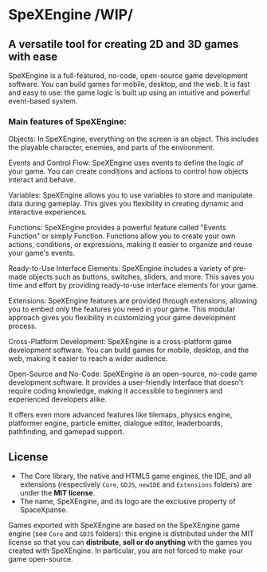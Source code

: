 # SpeXEngine /WIP/ 
## A versatile tool for creating 2D and 3D games with ease

<!-- ![SpeXEngine logo](https://raw.githubusercontent.com/4ian/SpeXEngine/master/newIDE/SpeXEngine%20banner.png "SpeXEngine logo") -->

SpeXEngine is a full-featured, no-code, open-source game development software. You can build games for mobile, desktop, and the web. It is fast and easy to use: the game logic is built up using an intuitive and powerful event-based system.

### Main features of SpeXEngine:

Objects: In SpeXEngine, everything on the screen is an object. This includes the playable character, enemies, and parts of the environment.

Events and Control Flow: SpeXEngine uses events to define the logic of your game. You can create conditions and actions to control how objects interact and behave.

Variables: SpeXEngine allows you to use variables to store and manipulate data during gameplay. This gives you flexibility in creating dynamic and interactive experiences.

Functions: SpeXEngine provides a powerful feature called "Events Function" or simply Function. Functions allow you to create your own actions, conditions, or expressions, making it easier to organize and reuse your game's events.

Ready-to-Use Interface Elements: SpeXEngine includes a variety of pre-made objects such as buttons, switches, sliders, and more. This saves you time and effort by providing ready-to-use interface elements for your game.

Extensions: SpeXEngine features are provided through extensions, allowing you to embed only the features you need in your game. This modular approach gives you flexibility in customizing your game development process.

Cross-Platform Development: SpeXEngine is a cross-platform game development software. You can build games for mobile, desktop, and the web, making it easier to reach a wider audience.

Open-Source and No-Code: SpeXEngine is an open-source, no-code game development software. It provides a user-friendly interface that doesn't require coding knowledge, making it accessible to beginners and experienced developers alike.

It offers even more advanced features like tilemaps, physics engine, platformer engine, particle emitter, dialogue editor, leaderboards, pathfinding, and gamepad support. 

<!-- 

![The SpeXEngine editor when editing a game level](https://raw.githubusercontent.com/4ian/SpeXEngine/master/newIDE/SpeXEngine%20screenshot.png "The SpeXEngine editor when editing a game level") -->

<!-- ## Getting started

| ❔ I want to...                 | 🚀 What to do                                                                                                                                                     |
| ------------------------------- | ----------------------------------------------------------------------------------------------------------------------------------------------------------------- |
| Download SpeXEngine to make games | Go to [SpeXEngine website](https://SpeXEngine.io) to download the app!                                                                                                |
| Contribute to the editor        | Download [Node.js] and follow this [README](newIDE/README.md).                                                                                                    |
| Create/improve an extension     | Download [Node.js] and follow this [README](newIDE/README-extensions.md).                                                                                         |
| Help to translate SpeXEngine      | Go on the [SpeXEngine project on Crowdin](https://crowdin.com/project/SpeXEngine) or translate [in-app tutorials](https://github.com/SpeXEngineApp/SpeXEngine-tutorials). |

> Are you interested in contributing to SpeXEngine for the first time? Take a look at the list of **[good first issues](https://github.com/4ian/SpeXEngine/issues?q=is%3Aissue+is%3Aopen+label%3A%22%F0%9F%91%8Cgood+first+issue%22)**, **[good first contributions](https://github.com/4ian/SpeXEngine/discussions/categories/good-first-contribution)** or the **["🏐 not too hard" cards](https://trello.com/b/qf0lM7k8/SpeXEngine-roadmap?menu=filter&filter=label:Not%20too%20hard%20%E2%9A%BD%EF%B8%8F)** on the Roadmap.

## Overview of the architecture

| Directory     | ℹ️ Description                                                                                    |
| ------------- | ------------------------------------------------------------------------------------------------- |
| `Core`        | SpeXEngine core library, containing common tools to implement the IDE and work with SpeXEngine games. |
| `GDJS`        | The game engine, written in TypeScript, using PixiJS (WebGL), powering all SpeXEngine games.        |
| `SpeXEngine.js` | Bindings of `Core`, `GDJS` and `Extensions` to JavaScript (with WebAssembly), used by the IDE.    |
| `newIDE`      | The game editor, written in JavaScript with React, Electron and PixiJS.                           |
| `Extensions`  | Extensions for the game engine, providing objects, behaviors, events and new features.            |

To learn more about SpeXEngine Architecture, read the [architecture overview here](Core/SpeXEngine-Architecture-Overview.md).

Pre-generated documentation of the Core library, C++ and TypeScript game engines is [available here](https://docs.SpeXEngine.io).

Status of the tests and builds: [![macOS and Linux build status](https://circleci.com/gh/4ian/SpeXEngine.svg?style=shield)](https://app.circleci.com/pipelines/github/4ian/SpeXEngine) [![Fast tests status](https://SpeXEngine.semaphoreci.com/badges/SpeXEngine/branches/master.svg?style=shields)](https://SpeXEngine.semaphoreci.com/projects/SpeXEngine) [![All tests status](https://www.travis-ci.com/4ian/SpeXEngine.svg?branch=master)](https://www.travis-ci.com/github/4ian/SpeXEngine) [![Windows Build status](https://ci.appveyor.com/api/projects/status/84uhtdox47xp422x/branch/master?svg=true)](https://ci.appveyor.com/project/4ian/SpeXEngine/branch/master) [![https://good-labs.github.io/greater-good-affirmation/assets/images/badge.svg](https://good-labs.github.io/greater-good-affirmation/assets/images/badge.svg)](https://good-labs.github.io/greater-good-affirmation)

## Links

### Community

- [SpeXEngine forums](https://forum.SpeXEngine.io) and [Discord chat](https://discord.gg/SpeXEngine).
- [SpeXEngine homepage](https://SpeXEngine.io)
- [SpeXEngine wiki (documentation)](https://wiki.SpeXEngine.io/SpeXEngine5/start)
- Help translate SpeXEngine in your language: [SpeXEngine project on Crowdin](https://crowdin.com/project/SpeXEngine).

### Development Roadmap

- [SpeXEngine Roadmap on Trello.com](https://trello.com/b/qf0lM7k8/SpeXEngine-roadmap), for a global view of the features that could be added. Please vote and comment here for new features/requests.
- [GitHub issue page](https://github.com/4ian/SpeXEngine/issues), for technical issues and bugs.
- [Github discussions](https://github.com/4ian/SpeXEngine/discussions) to talk about new features and ideas.

### Games made with SpeXEngine

- See the [showcase of games](https://SpeXEngine.io/games) created with SpeXEngine.
- Find more SpeXEngine games on [gd.games](https://gd.games).
- Suggest your game to be [added to the showcase here](https://docs.google.com/forms/d/e/1FAIpQLSfjiOnkbODuPifSGuzxYY61vB5kyMWdTZSSqkJsv3H6ePRTQA/viewform).

[![Some games made with SpeXEngine](https://raw.githubusercontent.com/4ian/SpeXEngine/master/newIDE/SpeXEngine%20games.png "Some games made with SpeXEngine")](https://SpeXEngine.io/games)

-->

## License

- The Core library, the native and HTML5 game engines, the IDE, and all extensions (respectively `Core`, `GDJS`, `newIDE` and `Extensions` folders) are under the **MIT license**.
- The name, SpeXEngine, and its logo are the exclusive property of SpaceXpanse.

Games exported with SpeXEngine are based on the SpeXEngine game engine (see `Core` and `GDJS` folders): this engine is distributed under the MIT license so that you can **distribute, sell or do anything** with the games you created with SpeXEngine. In particular, you are not forced to make your game open-source.

[node.js]: https://nodejs.org

